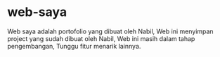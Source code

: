 # web-saya

Web saya adalah portofolio yang dibuat oleh Nabil, Web ini menyimpan project yang sudah dibuat oleh Nabil, Web ini masih dalam tahap pengembangan, Tunggu fitur menarik lainnya.
